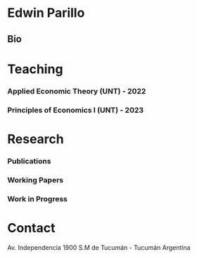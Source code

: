 # **Edwin Parillo**
## Bio


# **Teaching**


### Applied Economic Theory (UNT) - 2022

### Principles of Economics I (UNT) - 2023

# **Research**
### Publications

### Working Papers

### Work in Progress

# **Contact**

Av. Independencia 1900
S.M de Tucumán - Tucumán
Argentina
